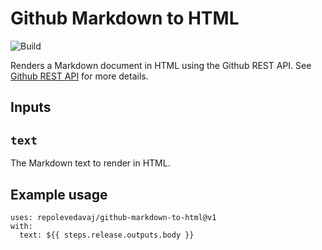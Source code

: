 # Github Markdown to HTML

![Build](https://github.com/repolevedavaj/github-markdown-to-html/workflows/Build/badge.svg)

Renders a Markdown document in HTML using the Github REST API. See [Github REST API](https://docs.github.com/en/rest/markdown?apiVersion=2022-11-28#render-a-markdown-document) for more details.

## Inputs

## `text`

The Markdown text to render in HTML.

## Example usage

```shell
uses: repolevedavaj/github-markdown-to-html@v1
with:
  text: ${{ steps.release.outputs.body }}
```